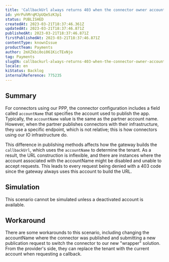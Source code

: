 ```yaml
---
title: 'CallbackUrl always returns 403 when the connector owner account has been disabled'
id: yHrPuhMrqMJpUQe5zK3p1
status: PUBLISHED
createdAt: 2023-03-21T18:37:46.361Z
updatedAt: 2023-03-21T18:37:46.871Z
publishedAt: 2023-03-21T18:37:46.871Z
firstPublishedAt: 2023-03-21T18:37:46.871Z
contentType: knownIssue
productTeam: Payments
author: 2mXZkbi0oi061KicTExNjo
tag: Payments
slugEN: callbackurl-always-returns-403-when-the-connector-owner-account-has-been-disabled
locale: en
kiStatus: Backlog
internalReference: 775235
---
```


## Summary


For connectors using our PPP, the connector configuration includes a field called `accountName` that specifies the account used to publish the app. Typically, the `accountName` value is the same as the partner account name. However, when the partner publishes connectors with their infrastructure, they use a specific endpoint, which is not relative; this is how connectors using our IO infrastructure do.

This difference in publishing methods affects how the gateway builds the `callbackUrl`, which uses the `accountName` to determine the tenant. As a result, the URL construction is inflexible, and there are instances where the account associated with the accountName might be disabled and unable to accept requests. This leads to every request being denied with a 403 code since the gateway always uses this account to build the URL.


##

## Simulation


This scenario cannot be simulated unless a deactivated account is available.


##

## Workaround


There are some workarounds to this scenario, including changing the accountName where the connector was published and submitting a new publication request to switch the connector to our new "wrapper" solution. From the provider's side, they can replace the tenant with the current account when requesting a callback.





